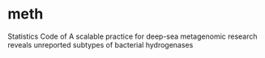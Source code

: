 # meth
Statistics Code of A scalable practice for deep-sea metagenomic research reveals unreported subtypes of bacterial hydrogenases
